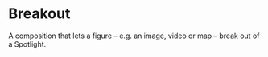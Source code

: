 <!-- @license CC0-1.0 -->

# Breakout

A composition that lets a figure – e.g. an image, video or map – break out of a Spotlight.
